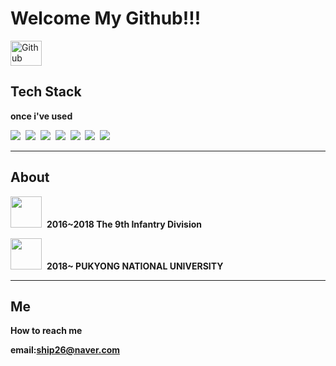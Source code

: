 # Welcome My Github!!!


<div style="display: inline_block">
  <img align="center" alt="Github" height="40" width="50" src="https://cdn.jsdelivr.net/gh/devicons/devicon/icons/github/github-original.svg" >
</div> 

## Tech Stack

**once i've used**

<img src="https://img.shields.io/badge/C++-00599C?style=flat-square&logo=C%2B%2B&logoColor=white"/></a>&nbsp;
<img src="https://img.shields.io/badge/C-A8B9CC?style=flat-square&logo=C&logoColor=white"/></a>&nbsp;
<img src="https://img.shields.io/badge/Python-3776AB?style=flat-square&logo=Python&logoColor=white"/></a>&nbsp;
<img src="https://img.shields.io/badge/Java-007396?style=flat-square&logo=Java&logoColor=white"/></a>&nbsp;
<img src="https://img.shields.io/badge/HTML5-E34F26?style=flat-square&logo=HTML5&logoColor=white"/></a>&nbsp;
<img src="https://img.shields.io/badge/Unity-41BDF5?style=flat-square&logo=Unity&logoColor=white"/></a>&nbsp;
<img src="https://img.shields.io/badge/Android Studio-3DDC84?style=flat-square&logo=Android Studio&logoColor=white"/></a>&nbsp;

---
## About
<img src="https://ww.namu.la/s/5670d7b84a015322c84045163b32f521b021a043c7c2c9a90ae34ea1f7664d3709b78477448dfe5d9c7615f137f69f10251b5c1a0c7968fd815e84983688cc6e7b7bd1ee9d77dbb864babd12add5a8e9004b5733cfdb98e8367936c9c86cda8f" width="50" height="50"></a>&nbsp;
**2016~2018 The 9th Infantry Division**



<img src="https://w.namu.la/s/cd16b1af9ca0b655dbc5efa3d3f19ea3c7f69319a931e39dd8addb306592de10c28073577ae679f350d7edcc20b3acc95c56112bbc0cbc11f0419b5e0379bc328e0c4e511686e778035b6bfe9b739360cae49057eec6b0f6dba7632fa4867019" width="50" height="50"></a>&nbsp;
**2018~ PUKYONG NATIONAL UNIVERSITY** 


---
## Me
**How to reach me**

**email:ship26@naver.com**
